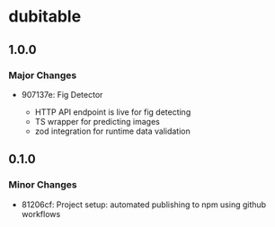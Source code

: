 # dubitable

## 1.0.0

### Major Changes

- 907137e: Fig Detector

  - HTTP API endpoint is live for fig detecting
  - TS wrapper for predicting images
  - zod integration for runtime data validation

## 0.1.0

### Minor Changes

- 81206cf: Project setup: automated publishing to npm using github workflows
